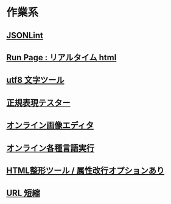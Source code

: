 # 作業系

## [JSONLint](https://jsonlint.com/)

## [Run Page : リアルタイム html](http://toolbox.winofsql.jp/run-page.php)

## [utf8 文字ツール](http://lightbox.on.coocan.jp/html/utf8tool.php)

## [正規表現テスター](https://regex101.com/)

## [オンライン画像エディタ](https://pixlr.com/jp/x/?lang=jp-JP)

## [オンライン各種言語実行](https://rextester.com/)

## [HTML整形ツール / 属性改行オプションあり](https://u670.com/pikamap/htmlseikei.php)

## [URL 短縮](https://bitly.com/)

